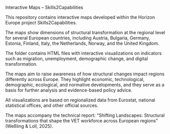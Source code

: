 Interactive Maps – Skills2Capabilities

This repository contains interactive maps developed within the Horizon Europe project Skills2Capabilities.

The maps show dimensions of structural transformation at the regional level for several European countries, including Austria, Bulgaria, Germany, Estonia, Finland, Italy, the Netherlands, Norway, and the United Kingdom.

The folder contains HTML files with interactive visualizations on indicators such as migration, unemployment, demographic change, and digital transformation.

The maps aim to raise awareness of how structural changes impact regions differently across Europe.
They highlight economic, technological, demographic, ecological, and normative developments, and they serve as a basis for further analysis and evidence-based policy advice.

All visualizations are based on regionalized data from Eurostat, national statistical offices, and other official sources.

The maps accompany the technical report: "Shifting Landscapes: Structural transformations that shape the VET workforce across European regions" (Weßling & Loll, 2025).
